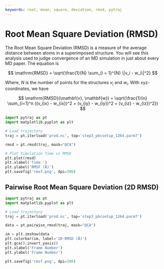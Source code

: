 ```yaml
---
keywords: root, mean, square, deviation, rmsd, pytraj
---
```


# Root Mean Square Deviation (RMSD) 

The Root Mean Square Deviation (RMSD) is a measure of the average distance between atoms in a superimposed structure. You will see this analysis used to judge convergence of an MD simulation in just about every MD paper. The equation is

$$
\mathrm{RMSD} = \sqrt{\frac{1}{N} \sum_{i = 1}^{N} \|v_i - w_i\|^2}
$$

Where, $N$ is the number of points for the structures $v_i$ and $w_i$. With xyz-coordinates, we have

$$
\mathrm{RMSD}(\mathbf{v}, \mathbf{w}) = \sqrt{\frac{1}{n} \sum_{i=1}^n 
      ((v_{ix} - w_{ix})^2 + (v_{iy} - w_{iy})^2 + (v_{iz} - w_{iz})^2})
$$



```python
import pytraj as pt
import matplotlib.pyplot as plt

# Load trajectory
traj = pt.iterload('prod.nc', top='step3_pbcsetup_1264.parm7')

rmsd = pt.rmsd(traj, mask="@CA")

# Plot Simulation Time vs RMSD
plt.plot(rmsd)
plt.xlabel('Time ')
plt.ylabel('RMSF (Å)')
plt.savefig('rmsf.png', dpi=300)

```

## Pairwise Root Mean Square Deviation (2D RMSD)

```python
import pytraj as pt
import matplotlib.pyplot as plt

# Load trajectory
traj = pt.iterload('prod.nc', top='step3_pbcsetup_1264.parm7')

data = pt.pairwise_rmsd(traj, mask="@CA")

im = plt.imshow(data
plt.colorbar(im, label='2D-RMSD (Å)')
plt.gca().invert_yaxis()
plt.xlabel('Frame Number')
plt.ylabel('Frame Number')

plt.savefig('rmsf.png', dpi=300)
```



